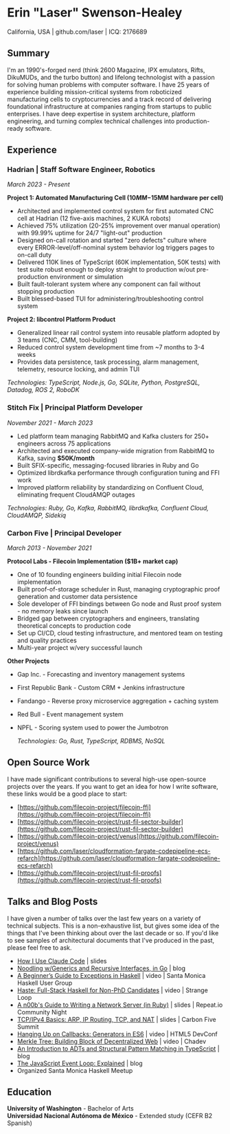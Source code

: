 # Erin "Laser" Swenson-Healey
California, USA | github.com/laser | ICQ: 2176689

## Summary

I'm an 1990's-forged nerd (think 2600 Magazine, IPX emulators, Rifts, DikuMUDs, and the turbo button) and lifelong technologist with a passion for solving human problems with computer software. I have 25 years of experience building mission-critical systems from roboticized manufacturing cells to cryptocurrencies and a track record of delivering foundational infrastructure at companies ranging from startups to public enterprises. I have deep expertise in system architecture, platform engineering, and turning complex technical challenges into production-ready software.

## Experience

### Hadrian | Staff Software Engineer, Robotics
*March 2023 - Present*

**Project 1: Automated Manufacturing Cell ($10MM-$15MM hardware per cell)**
- Architected and implemented control system for first automated CNC cell at Hadrian (12 five-axis machines, 2 KUKA robots)
- Achieved 75% utilization (20-25% improvement over manual operation) with 99.99% uptime for 24/7 "light-out" production
- Designed on-call rotation and started "zero defects" culture where every ERROR-level/off-nominal system behavior log triggers pages to on-call duty
- Delivered 110K lines of TypeScript (60K implementation, 50K tests) with test suite robust enough to deploy straight to production w/out pre-production environment or simulation
- Built fault-tolerant system where any component can fail without stopping production
- Built blessed-based TUI for administering/troubleshooting control system

**Project 2: libcontrol Platform Product**
- Generalized linear rail control system into reusable platform adopted by 3 teams (CNC, CMM, tool-building)
- Reduced control system development time from ~7 months to 3-4 weeks
- Provides data persistence, task processing, alarm management, telemetry, resource locking, and admin TUI

*Technologies: TypeScript, Node.js, Go, SQLite, Python, PostgreSQL, Datadog, ROS 2, RoboDK*

### Stitch Fix | Principal Platform Developer
*November 2021 - March 2023*

- Led platform team managing RabbitMQ and Kafka clusters for 250+ engineers across 75 applications
- Architected and executed company-wide migration from RabbitMQ to Kafka, saving **$50K/month**
- Built SFIX-specific, messaging-focused libraries in Ruby and Go
- Optimized librdkafka performance through configuration tuning and FFI work
- Improved platform reliability by standardizing on Confluent Cloud, eliminating frequent CloudAMQP outages

*Technologies: Ruby, Go, Kafka, RabbitMQ, librdkafka, Confluent Cloud, CloudAMQP, Sidekiq*

### Carbon Five | Principal Developer
*March 2013 - November 2021*

**Protocol Labs - Filecoin Implementation ($1B+ market cap)**
- One of 10 founding engineers building initial Filecoin node implementation
- Built proof-of-storage scheduler in Rust, managing cryptographic proof generation and customer data persistence
- Sole developer of FFI bindings between Go node and Rust proof system - no memory leaks since launch
- Bridged gap between cryptographers and engineers, translating theoretical concepts to production code
- Set up CI/CD, cloud testing infrastructure, and mentored team on testing and quality practices
- Multi-year project w/very successful launch

**Other Projects**
- Gap Inc. - Forecasting and inventory management systems
- First Republic Bank - Custom CRM + Jenkins infrastructure
- Fandango - Reverse proxy microservice aggregation + caching system
- Red Bull - Event management system
- NPFL - Scoring system used to power the Jumbotron

    *Technologies: Go, Rust, TypeScript, RDBMS, NoSQL*

## Open Source Work

I have made significant contributions to several high-use open-source projects over the years. If you want to get an idea for how I write software, these links would be a good place to start:

- [https://github.com/filecoin-project/filecoin-ffi](https://github.com/filecoin-project/filecoin-ffi)  
- [https://github.com/filecoin-project/rust-fil-sector-builder](https://github.com/filecoin-project/rust-fil-sector-builder)  
- [https://github.com/filecoin-project/venus](https://github.com/filecoin-project/venus)  
- [https://github.com/laser/cloudformation-fargate-codepipeline-ecs-refarch](https://github.com/laser/cloudformation-fargate-codepipeline-ecs-refarch)  
- [https://github.com/filecoin-project/rust-fil-proofs](https://github.com/filecoin-project/rust-fil-proofs)

## Talks and Blog Posts

I have given a number of talks over the last few years on a variety of technical subjects. This is a non-exhaustive list, but gives some idea of the things that I've been thinking about over the last decade or so. If you'd like to see samples of architectural documents that I've produced in the past, please feel free to ask.

- [How I Use Claude Code](https://docs.google.com/presentation/d/13iNT_8PTYlNglqOsl-h_RKkitnpNIJwTR2UigGfzEF8/edit?usp=sharing) | slides
- [Noodling w/Generics and Recursive Interfaces, in Go](https://erinswensonhealey.com/blog/20230131-noodling-go-generics-recursive-interfaces.md.html) | blog
- [A Beginner’s Guide to Exceptions in Haskell](https://www.youtube.com/watch?v=PWS0Whf6-wc) | video | Santa Monica Haskell User Group  
- [Haste: Full-Stack Haskell for Non-PhD Candidates](https://www.youtube.com/watch?v=3v03NFcyvzc) | video | Strange Loop  
- [A n00b's Guide to Writing a Network Server (in Ruby)](https://docs.google.com/presentation/d/1ionEJfX2EHAjjV4ZzDOfaFLG8uKvi3geanq8LAxS8fg/edit?usp=sharing) | slides | Repeat.io Community Night  
- [TCP/IPv4 Basics: ARP, IP Routing, TCP, and NAT](https://slides.com/laser/tcp-ip-basics-15) | slides | Carbon Five Summit
- [Hanging Up on Callbacks: Generators in ES6](https://www.youtube.com/watch?v=kH_WuLbb-8A) | video | HTML5 DevConf
- [Merkle Tree: Building Block of Decentralized Web](https://www.youtube.com/watch?v=HdGpG0kcEGU) | video | Chadev  
- [An Introduction to ADTs and Structural Pattern Matching in TypeScript](http://erinswensonhealey.com/blog/20180108-structural-adt-typescript.md.html) | blog  
- [The JavaScript Event Loop: Explained](http://erinswensonhealey.com/blog/20131027-event-loop-explained.md.html) | blog
- Organized Santa Monica Haskell Meetup

## Education

**University of Washington** - Bachelor of Arts  
**Universidad Nacional Autónoma de México** - Extended study (CEFR B2 Spanish)